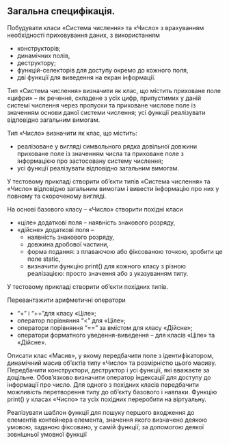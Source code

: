 ## Загальна специфікація. 

Побудувати класи «Система числення» та «Число» з врахуванням необхідності приховування даних, з використанням 
- конструкторів; 
- динамічних полів, 
- деструктору; 
- функцій-селекторів для доступу окремо до кожного поля, 
- дві функції для виведення на екран інформації. 

Тип «Система числення» визначити як клас, що містить приховане поле «цифри» – як речення, складене з усіх цифр, припустимих у даній системі числення через пропуски та приховане числове поле із значенням основи даної системи числення; усі функції реалізувати відповідно загальним вимогам. 

Тип «Число» визначити як клас, що містить: 
- реалізоване у вигляді символьного рядка довільної довжини приховане поле із значенням числа та приховане поле з інформацією про застосовану систему числення; 
- усі функції реалізувати відповідно загальним вимогам. 
 
У тестовому прикладі створити об’єкти типів «Система числення» та «Число» відповідно загальним вимогам і вивести інформацію про них у повному та скороченому вигляді.

На основі базового класу – «Число» створити похідні класи 
- «ціле» додаткові поля – наявність знакового розряду, 
- «дійсне» додаткові поля – 
  - наявність знакового розряду, 
  - довжина дробової частини, 
  - форма подання: з плаваючою або фіксованою точкою, зробити це поле static, 
  - визначити функцію print() для кожного класу з різною реалізацією: просто значення або з указуванням типу. 

У тестовому прикладі створити об’єкти похідних типів.

Перевантажити арифметичні оператори 
- “+” і “++”для класу «Ціле»;  
- оператор порівняння “<” для «Ціле»; 
- оператори порівняння “==” за вмістом для класу «Дійсне»; 
- оператори форматного уведення-виведення – для класів «Ціле» та «Дійсне».

Описати клас «Масив», у якому передбачити поле з ідентифікатором, динамічний масив об’єктів типу «Число» та розмірністю цього масиву. Передбачити конструктори, деструктор і усі функції, які вважаєте за доцільне. Обов’язково визначити оператор індексації для доступу до інформації про число. Для одного з похідних класів передбачити можливість перетворення типу до об’єкту базового і навпаки. Функцію print() у класах «Число» та усіх похідних переробити на віртуальну.

Реалізувати шаблон функції для пошуку першого входження до елементів контейнера елемента, значення якого визначено деякою умовою, заданою фіксовано, у самій функції; за допомогою деякої зовнішньої умовної функції
